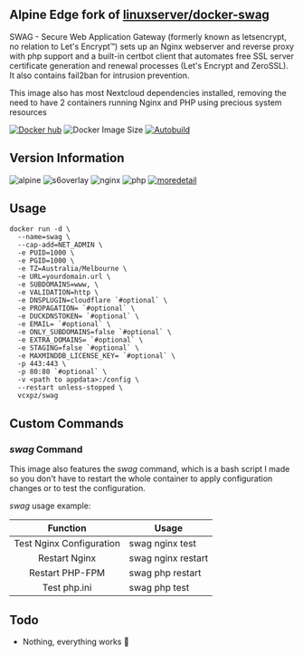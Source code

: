 ## Alpine Edge fork of [linuxserver/docker-swag](https://github.com/linuxserver/docker-swag/)
SWAG - Secure Web Application Gateway (formerly known as letsencrypt, no relation to Let's Encrypt™) sets up an Nginx webserver and reverse proxy with php support and a built-in certbot client that automates free SSL server certificate generation and renewal processes (Let's Encrypt and ZeroSSL). It also contains fail2ban for intrusion prevention.

This image also has most Nextcloud dependencies installed, removing the need to have 2 containers running Nginx and PHP using precious system resources

[![Docker hub](https://img.shields.io/badge/docker%20hub-link-blue?style=for-the-badge&logo=docker)](https://hub.docker.com/repository/docker/vcxpz/swag) ![Docker Image Size](https://img.shields.io/docker/image-size/vcxpz/swag?style=for-the-badge&logo=docker) [![Autobuild](https://img.shields.io/badge/auto%20build-weekly-blue?style=for-the-badge&logo=docker?color=d1aa67)](https://github.com/hydazz/docker-swag/actions?query=workflow%3A%22Docker+Update+CI%22)

## Version Information
![alpine](https://img.shields.io/badge/alpine-edge-0D597F?style=for-the-badge&logo=alpine-linux) ![s6overlay](https://img.shields.io/badge/s6--overlay-v2.1.0.2-blue?style=for-the-badge) ![nginx](https://img.shields.io/badge/nginx-1.18.0-269539?style=for-the-badge&logo=nginx) ![php](https://img.shields.io/badge/php-7.4.13-777BB4?style=for-the-badge&logo=php) [![moredetail](https://img.shields.io/badge/more-detail-blue?style=for-the-badge)](https://github.com/hydazz/docker-swag/blob/main/package_versions.txt)

## Usage
```
docker run -d \
  --name=swag \
  --cap-add=NET_ADMIN \
  -e PUID=1000 \
  -e PGID=1000 \
  -e TZ=Australia/Melbourne \
  -e URL=yourdomain.url \
  -e SUBDOMAINS=www, \
  -e VALIDATION=http \
  -e DNSPLUGIN=cloudflare `#optional` \
  -e PROPAGATION= `#optional` \
  -e DUCKDNSTOKEN= `#optional` \
  -e EMAIL= `#optional` \
  -e ONLY_SUBDOMAINS=false `#optional` \
  -e EXTRA_DOMAINS= `#optional` \
  -e STAGING=false `#optional` \
  -e MAXMINDDB_LICENSE_KEY= `#optional` \
  -p 443:443 \
  -p 80:80 `#optional` \
  -v <path to appdata>:/config \
  --restart unless-stopped \
  vcxpz/swag
```

## Custom Commands
### *swag* Command
This image also features the *swag* command, which is a bash script I made so you don't have to restart the whole container to apply configuration changes or to test the configuration.

*swag* usage example:

| Function | Usage |
| :---: | --- |
| Test Nginx Configuration | swag nginx test |
| Restart Nginx | swag nginx restart |
| Restart PHP-FPM | swag php restart |
| Test php.ini | swag php test |

## Todo
* Nothing, everything works 🙂
